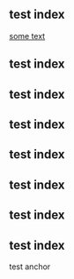 ## test index
[some text](#anchor)


## test index
## test index
## test index
## test index
## test index
## test index
## test index














<a name="anchor"></a>test anchor